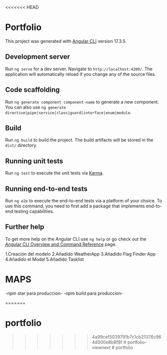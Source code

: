 <<<<<<< HEAD
# Portfolio

This project was generated with [Angular CLI](https://github.com/angular/angular-cli) version 17.3.5.

## Development server

Run `ng serve` for a dev server. Navigate to `http://localhost:4200/`. The application will automatically reload if you change any of the source files.

## Code scaffolding

Run `ng generate component component-name` to generate a new component. You can also use `ng generate directive|pipe|service|class|guard|interface|enum|module`.

## Build

Run `ng build` to build the project. The build artifacts will be stored in the `dist/` directory.

## Running unit tests

Run `ng test` to execute the unit tests via [Karma](https://karma-runner.github.io).

## Running end-to-end tests

Run `ng e2e` to execute the end-to-end tests via a platform of your choice. To use this command, you need to first add a package that implements end-to-end testing capabilities.

## Further help

To get more help on the Angular CLI use `ng help` or go check out the [Angular CLI Overview and Command Reference](https://angular.io/cli) page.

1.Creación del modelo
2.Añadido WeatherApp
3.Añadido Flag Finder App
4.Añadido el Modal
5.Añadido Tasklist

# MAPS
-npm star para produccion-
-npm build para produccion-

=======
# portfolio
>>>>>>> 4a99cef5039791b7c1cb21376c964d000e8b8f8f
#   p o r t f o l i o - v i e w n e x t  
 #   p o r t f o l i o  
 